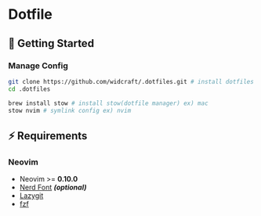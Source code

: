 # Dotfile

## 🚀 Getting Started

### Manage Config

```sh
git clone https://github.com/widcraft/.dotfiles.git # install dotfiles via git
cd .dotfiles

brew install stow # install stow(dotfile manager) ex) mac
stow nvim # symlink config ex) nvim
```

## ⚡️ Requirements

### Neovim

- Neovim >= **0.10.0**
- [Nerd Font](https://www.nerdfonts.com/) **_(optional)_**
- [Lazygit](https://github.com/jesseduffield/lazygit)
- [fzf](https://github.com/junegunn/fzf)
